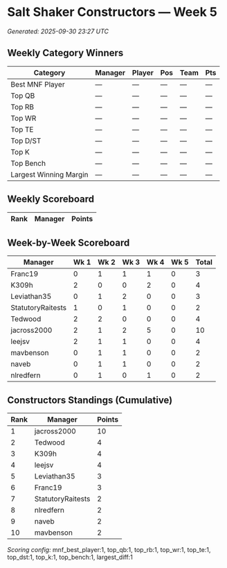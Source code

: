# Salt Shaker Constructors — Week 5
_Generated: 2025-09-30 23:27 UTC_

## Weekly Category Winners
| Category | Manager | Player | Pos | Team | Pts |
|---|---|---|---|---|---|
| Best MNF Player | — | — | — | — | — |
| Top QB | — | — | — | — | — |
| Top RB | — | — | — | — | — |
| Top WR | — | — | — | — | — |
| Top TE | — | — | — | — | — |
| Top D/ST | — | — | — | — | — |
| Top K | — | — | — | — | — |
| Top Bench | — | — | — | — | — |
| Largest Winning Margin | — | — | — | — | — |

## Weekly Scoreboard
| Rank | Manager | Points |
|---|---|---|

## Week-by-Week Scoreboard
| Manager | Wk 1 | Wk 2 | Wk 3 | Wk 4 | Wk 5 | Total |
|---|---|---|---|---|---|---|
| Franc19 | 0 | 1 | 1 | 1 | 0 | 3 |
| K309h | 2 | 0 | 0 | 2 | 0 | 4 |
| Leviathan35 | 0 | 1 | 2 | 0 | 0 | 3 |
| StatutoryRaitests | 1 | 0 | 1 | 0 | 0 | 2 |
| Tedwood | 2 | 2 | 0 | 0 | 0 | 4 |
| jacross2000 | 2 | 1 | 2 | 5 | 0 | 10 |
| leejsv | 2 | 1 | 1 | 0 | 0 | 4 |
| mavbenson | 0 | 1 | 1 | 0 | 0 | 2 |
| naveb | 0 | 1 | 1 | 0 | 0 | 2 |
| nlredfern | 0 | 1 | 0 | 1 | 0 | 2 |

## Constructors Standings (Cumulative)
| Rank | Manager | Points |
|---|---|---|
| 1 | jacross2000 | 10 |
| 2 | Tedwood | 4 |
| 3 | K309h | 4 |
| 4 | leejsv | 4 |
| 5 | Leviathan35 | 3 |
| 6 | Franc19 | 3 |
| 7 | StatutoryRaitests | 2 |
| 8 | nlredfern | 2 |
| 9 | naveb | 2 |
| 10 | mavbenson | 2 |

_Scoring config:_ mnf_best_player:1, top_qb:1, top_rb:1, top_wr:1, top_te:1, top_dst:1, top_k:1, top_bench:1, largest_diff:1
